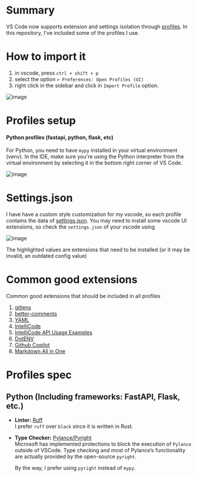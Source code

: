 # Summary

VS Code now supports extension and settings isolation through [profiles](https://code.visualstudio.com/docs/editor/profiles). In this repository, I've included some of the profiles I use.

# How to import it 

1. in vscode, press `ctrl + shift + p`
2. select the option `> Preferences: Open Profiles (UI)`
3. right click in the sidebar and click in `Import Profile` option.

![image](https://github.com/user-attachments/assets/91fb0415-37d6-4d03-af4b-78ef1c0e3726)


# Profiles setup

#### Python profiles (fastapi, python, flask, etc)

For Python, you need to have `mypy` installed in your virtual environment (venv). In the IDE, make sure you're using the Python interpreter from the virtual environment by selecting it in the bottom right corner of VS Code.

![image](https://github.com/user-attachments/assets/60efaddc-f60f-4f2a-887e-accdaf67fbc4)

# Settings.json

I have have a custom style customization for my vscode, so each profile contains the data of [settings.json](). You may need to install some vscode UI extensions, so check the `settings.json` of your vscode using

![image](https://github.com/user-attachments/assets/4e38e957-aae7-4b5f-86df-fc12fd836778)

The highlighted values are extensions that need to be installed (or it may be invalid, an outdated config value)

# Common good extensions 

Common good extensions that should be included in all profiles

1. [gitlens](http://marketplace.visualstudio.com/items?itemName=eamodio.gitlens)
2. [better-comments](https://marketplace.visualstudio.com/items?itemName=aaron-bond.better-comments)
3. [YAML](https://marketplace.visualstudio.com/items?itemName=redhat.vscode-yaml)
4. [IntelliCode](https://marketplace.visualstudio.com/items?itemName=VisualStudioExptTeam.vscodeintellicode)
5. [IntelliCode API Usage Examples](https://marketplace.visualstudio.com/items?itemName=VisualStudioExptTeam.intellicode-api-usage-examples)
6. [DotENV](https://marketplace.visualstudio.com/items?itemName=mikestead.dotenv)
7. [Github Copilot](https://marketplace.visualstudio.com/items?itemName=GitHub.copilot)
8. [Markdown All in One](https://marketplace.visualstudio.com/items?itemName=yzhang.markdown-all-in-one)

# Profiles spec

## Python (Including frameworks: FastAPI, Flask, etc.)

- **Linter:** [Ruff](https://docs.astral.sh/ruff/)  
  I prefer `ruff` over `black` since it is written in Rust.  

- **Type Checker:** [Pylance/Pyright](https://github.com/microsoft/pyright)  
  Microsoft has implemented protections to block the execution of `Pylance` outside of VSCode. Type checking and most of Pylance’s functionality are actually provided by the open-source `pyright`.  

  By the way, I prefer using `pyright` instead of `mypy`.  
